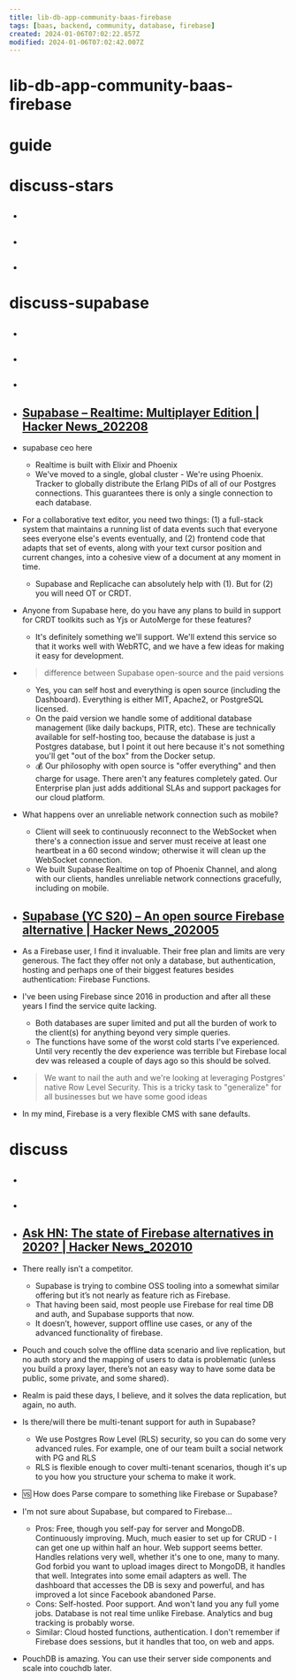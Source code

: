 ```yaml
---
title: lib-db-app-community-baas-firebase
tags: [baas, backend, community, database, firebase]
created: 2024-01-06T07:02:22.857Z
modified: 2024-01-06T07:02:42.007Z
---
```


# lib-db-app-community-baas-firebase

# guide

# discuss-stars
- ## 

- ## 

- ## 
# discuss-supabase
- ## 

- ## 

- ## 

- ## [Supabase – Realtime: Multiplayer Edition | Hacker News_202208](https://news.ycombinator.com/item?id=32510405)
- supabase ceo here
  - Realtime is built with Elixir and Phoenix
  - We've moved to a single, global cluster - We're using Phoenix. Tracker to globally distribute the Erlang PIDs of all of our Postgres connections. This guarantees there is only a single connection to each database.

- For a collaborative text editor, you need two things: (1) a full-stack system that maintains a running list of data events such that everyone sees everyone else's events eventually, and (2) frontend code that adapts that set of events, along with your text cursor position and current changes, into a cohesive view of a document at any moment in time.
  - Supabase and Replicache can absolutely help with (1). But for (2) you will need OT or CRDT.

- Anyone from Supabase here, do you have any plans to build in support for CRDT toolkits such as Yjs or AutoMerge for these features?
  - It's definitely something we'll support. We'll extend this service so that it works well with WebRTC, and we have a few ideas for making it easy for development.

- > difference between Supabase open-source and the paid versions
  - Yes, you can self host and everything is open source (including the Dashboard). Everything is either MIT, Apache2, or PostgreSQL licensed.
  - On the paid version we handle some of additional database management (like daily backups, PITR, etc). These are technically available for self-hosting too, because the database is just a Postgres database, but I point it out here because it's not something you'll get "out of the box" from the Docker setup.
  - 💰 Our philosophy with open source is "offer everything" and then charge for usage. There aren't any features completely gated. Our Enterprise plan just adds additional SLAs and support packages for our cloud platform.

- What happens over an unreliable network connection such as mobile?
  - Client will seek to continuously reconnect to the WebSocket when there's a connection issue and server must receive at least one heartbeat in a 60 second window; otherwise it will clean up the WebSocket connection.
  - We built Supabase Realtime on top of Phoenix Channel, and along with our clients, handles unreliable network connections gracefully, including on mobile.

- ## [Supabase (YC S20) – An open source Firebase alternative | Hacker News_202005](https://news.ycombinator.com/item?id=23319901)
- As a Firebase user, I find it invaluable. Their free plan and limits are very generous. The fact they offer not only a database, but authentication, hosting and perhaps one of their biggest features besides authentication: Firebase Functions. 

- I've been using Firebase since 2016 in production and after all these years I find the service quite lacking.
  - Both databases are super limited and put all the burden of work to the client(s) for anything beyond very simple queries.
  - The functions have some of the worst cold starts I've experienced. Until very recently the dev experience was terrible but Firebase local dev was released a couple of days ago so this should be solved.

- > We want to nail the auth and we're looking at leveraging Postgres' native Row Level Security. This is a tricky task to "generalize" for all businesses but we have some good ideas 

- In my mind, Firebase is a very flexible CMS with sane defaults.
# discuss
- ## 

- ## 

- ## [Ask HN: The state of Firebase alternatives in 2020? | Hacker News_202010](https://news.ycombinator.com/item?id=24843664)
- There really isn’t a competitor. 
  - Supabase is trying to combine OSS tooling into a somewhat similar offering but it’s not nearly as feature rich as Firebase. 
  - That having been said, most people use Firebase for real time DB and auth, and Supabase supports that now. 
  - It doesn’t, however, support offline use cases, or any of the advanced functionality of firebase.

- Pouch and couch solve the offline data scenario and live replication, but no auth story and the mapping of users to data is problematic (unless you build a proxy layer, there’s not an easy way to have some data be public, some private, and some shared).

- Realm is paid these days, I believe, and it solves the data replication, but again, no auth.

- Is there/will there be multi-tenant support for auth in Supabase?
  - We use Postgres Row Level (RLS) security, so you can do some very advanced rules. For example, one of our team built a social network with PG and RLS
  - RLS is flexible enough to cover multi-tenant scenarios, though it's up to you how you structure your schema to make it work.

- 🆚️ How does Parse compare to something like Firebase or Supabase?
- I'm not sure about Supabase, but compared to Firebase...
  - Pros: Free, though you self-pay for server and MongoDB. Continuously improving. Much, much easier to set up for CRUD - I can get one up within half an hour. Web support seems better. Handles relations very well, whether it's one to one, many to many. God forbid you want to upload images direct to MongoDB, it handles that well. Integrates into some email adapters as well. The dashboard that accesses the DB is sexy and powerful, and has improved a lot since Facebook abandoned Parse.
  - Cons: Self-hosted. Poor support. And won't land you any full yome jobs. Database is not real time unlike Firebase. Analytics and bug tracking is probably worse.
  - Similar: Cloud hosted functions, authentication. I don't remember if Firebase does sessions, but it handles that too, on web and apps.

- PouchDB is amazing. You can use their server side components and scale into couchdb later.
